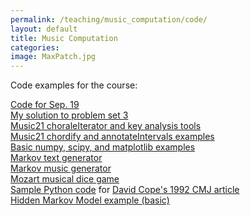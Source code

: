 ```yaml
---
permalink: /teaching/music_computation/code/
layout: default
title: Music Computation
categories: 
image: MaxPatch.jpg
---
```

Code examples for the course:

[Code for Sep. 19](http://cliftoncallender.com/music_computation/code/Sep19_2017.html)  
[My solution to problem set 3](http://cliftoncallender.com/music_computation/code/ProblemSet3MySolution.html)  
[Music21 choraleIterator and key analysis tools](http://cliftoncallender.com/music_computation/code/choraleIteratorAndKeyAnalysis.html)  
[Music21 chordify and annotateIntervals examples](http://cliftoncallender.com/music_computation/code/chordify_annotateintervals.html)  
[Basic numpy, scipy, and matplotlib examples](http://cliftoncallender.com/music_computation/code/numpy_scipy_matplotlib.html)   
[Markov text generator](http://cliftoncallender.com/music_computation/code/markov.html)  
[Markov music generator](http://cliftoncallender.com/music_computation/code/markov_music_generator.html)  
[Mozart musical dice game](http://cliftoncallender.com/music_computation/code/MusikalischeWurfelspiele.html)  
[Sample Python code](http://cliftoncallender.com/music_computation/code/CopeEMIFunctions.html) for [David Cope's 1992 CMJ article](https://www.jstor.org/stable/3680717?seq=1#page_scan_tab_contents)  
[Hidden Markov Model example (basic)](http://cliftoncallender.com/music_computation/code/hmm_example.html)